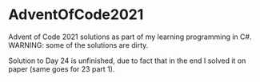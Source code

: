# AdventOfCode2021
Advent of Code 2021 solutions as part of my learning programming in C#. WARNING: some of the solutions are dirty.

Solution to Day 24 is unfinished, due to fact that in the end I solved it on paper (same goes for 23 part 1). 
